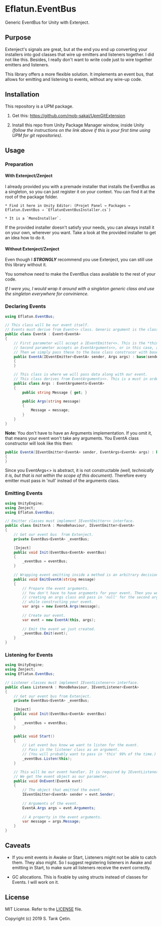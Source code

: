 # Eflatun.EventBus
Generic EventBus for Unity with Extenject.

## Purpose
Extenject's signals are great, but at the end you end up converting your installers into god classes that wire up emitters and listeners together. I did not like this. Besides, I really don't want to write code just to wire together emitters and listeners.

This library offers a more flexible solution. It implements an event bus, that allows for emitting and listening to events, without any wire-up code.

## Installation

This repository is a UPM package.

1. Get this: https://github.com/mob-sakai/UpmGitExtension

2. Install this repo from Unity Package Manager window, inside Unity *(follow the instructions on the link above if this is your first time using UPM for git repositories)*.

## Usage

### Preparation 

#### With Extenject/Zenject

 I already provided you with a premade installer that installs the EventBus as a singleton, so you can just register it on your context. You can find it at the root of the package folder. 

	* Find it here in Unity Editor: (Projet Panel → Packages → Eflatun.EventBus → `EflatunEventBusInstaller.cs`)
	
	* It is a `MonoInstaller`.

If the provided installer doesn't satisfy your needs, you can always install it on your own, wherever you want. Take a look at the provided installer to get an idea how to do it.

#### Without Extenject/Zenject

Even though I ***STRONGLY*** recommend you use Extenject, you can still use this library without it.

You somehow need to make the EventBus class available to the rest of your code. 

*If I were you, I would wrap it around with a singleton generic class and use the singleton everywhere for convinience.*

### Declaring Events

```cs
using Eflatun.EventBus;

// This class will be our event itself.
// Events must derive from Event<> class. Generic argument is the class itself.
public class EventA : Event<EventA>
{
	// First parameter will accept a IEventEmitter<>. This is the *thing* that raised the event, whatever it is.
	// Second parameter accepts an EventArguments<>, or in this case, a class that derives from it.
	// Then we simply pass these to the base class construcor with base(sender, args). Base class handles everything for us.
	public EventA(IEventEmitter<EventA> sender, Args args) : base(sender, args)
	{
	}

	// This class is where we will pass data along with our event.
	// This class derives from EventArguments<>. This is a must in order to use it in the Event's constructor.
	public class Args : EventArguments<EventA>
	{
		public string Message { get; }

		public Args(string message)
		{
			Message = message;
		}
	}
}
```

**Note:** You don't have to have an Arguments implementation. If you omit it, that means your event won't take any arguments. You EventA class constructor will look like this then:

```cs
public EventA(IEventEmitter<EventA> sender, EventArgs<EventA> args) : base(sender, args)
{
}
```

Since you EventArgs<> is abstract, it is not constructable *(well, technically it is, but that is not within the scope of this document)*.
Therefore every emitter must pass in 'null' instead of the arguments class.
	
### Emitting Events

```cs
using UnityEngine;
using Zenject;
using Eflatun.EventBus;

// Emitter classes must implement IEventEmitter<> interface.
public class EmitterA : MonoBehaviour, IEventEmitter<EventA>
{
	// Get our event bus  from Extenject.
	private EventBus<EventA> _eventBus;

	[Inject]
	public void Init(EventBus<EventA> eventBus)
	{
		_eventBus = eventBus;
	}
	
	// Wrapping event emitting inside a method is an arbitrary decision, you don't have to do it.
	public void EmitEventA(string message)
	{		
		// Prepare the event arguments.
		// You don't have to have arguments for your event. Then you would skip 
		// creating an args class and pass in 'null' for the second argument 
		// while constructing your event.
		var args = new EventA.Args(message);
		
		// Create our event.
		var evnt = new EventA(this, args);
		
		// Emit the event we just created.
		_eventBus.Emit(evnt);
	}
}
```

### Listening for Events

```cs
using UnityEngine;
using Zenject;
using Eflatun.EventBus;

// Listener classes must implement IEventListener<> interface.
public class ListenerA : MonoBehaviour, IEventListener<EventA>
{
	// Get our event bus from Extenject.
	private EventBus<EventA> _eventBus;

	[Inject]
	public void Init(EventBus<EventA> eventBus)
	{
		_eventBus = eventBus;
	}

	public void Start()
	{
		// Let event bus know we want to listen for the event. 
		// Pass in the listener class as an argument.
		// (You will probably want to pass in 'this' 99% of the time.)
		_eventBus.Listen(this);
	}

	// This will be our event handler. It is required by IEventListener<>. 
	// We get the event object as our parameter.
	public void OnEvent(EventA evnt)
	{
		// The object that emitted the event.
		IEventEmitter<EventA> sender = evnt.Sender;
		
		// Arguments of the event.
		EventA.Args args = evnt.Arguments;
		
		// A property in the event arguments.
		var message = args.Message;
	}
}
```

## Caveats

* If you emit events in Awake or Start, Listeners might not be able to catch them. They also might. So I suggest registering listeners in Awake and emitting in Start, to make sure all listeners receive the event correctly.

* GC allocations. This is fixable by using structs instead of classes for Events. I will work on it.


## License

MIT License. Refer to the [LICENSE](/LICENSE) file.

Copyright (c) 2019 S. Tarık Çetin.

